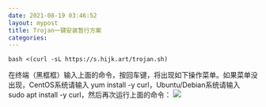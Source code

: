 ```yaml
---
date: 2021-08-19 03:46:52
layout: mypost
title: Trojan一键安装暂行方案
categories: 
---
```

```shell
bash <(curl -sL https://s.hijk.art/trojan.sh)
```

在终端（黑框框）输入上面的命令，按回车键，将出现如下操作菜单。如果菜单没出现，CentOS系统请输入 yum install -y curl，Ubuntu/Debian系统请输入 sudo apt install -y curl，然后再次运行上面的命令：
![](https://v2raytech.com/wp-content/uploads/2020/03/trojan%E4%B8%80%E9%94%AE%E8%84%9A%E6%9C%AC%E8%8F%9C%E5%8D%95.jpg)